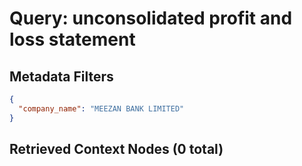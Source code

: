 # Query: unconsolidated profit and loss statement

## Metadata Filters
```json
{
  "company_name": "MEEZAN BANK LIMITED"
}
```

## Retrieved Context Nodes (0 total)

